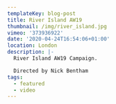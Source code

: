 ```yaml
---
templateKey: blog-post
title: River Island AW19
thumbnail: /img/river_island.jpg
vimeo: '373936922'
date: '2020-04-24T16:54:06+01:00'
location: London
description: |-
  River Island AW19 Campaign.

  Directed by Nick Bentham
tags:
  - featured
  - video
---
```


